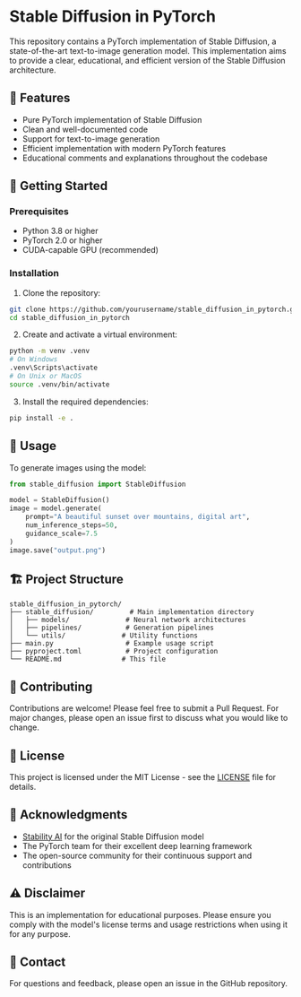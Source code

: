 # Stable Diffusion in PyTorch

This repository contains a PyTorch implementation of Stable Diffusion, a state-of-the-art text-to-image generation model. This implementation aims to provide a clear, educational, and efficient version of the Stable Diffusion architecture.

## 🌟 Features

- Pure PyTorch implementation of Stable Diffusion
- Clean and well-documented code
- Support for text-to-image generation
- Efficient implementation with modern PyTorch features
- Educational comments and explanations throughout the codebase

## 🚀 Getting Started

### Prerequisites

- Python 3.8 or higher
- PyTorch 2.0 or higher
- CUDA-capable GPU (recommended)

### Installation

1. Clone the repository:
```bash
git clone https://github.com/yourusername/stable_diffusion_in_pytorch.git
cd stable_diffusion_in_pytorch
```

2. Create and activate a virtual environment:
```bash
python -m venv .venv
# On Windows
.venv\Scripts\activate
# On Unix or MacOS
source .venv/bin/activate
```

3. Install the required dependencies:
```bash
pip install -e .
```

## 📖 Usage

To generate images using the model:

```python
from stable_diffusion import StableDiffusion

model = StableDiffusion()
image = model.generate(
    prompt="A beautiful sunset over mountains, digital art",
    num_inference_steps=50,
    guidance_scale=7.5
)
image.save("output.png")
```

## 🏗️ Project Structure

```
stable_diffusion_in_pytorch/
├── stable_diffusion/         # Main implementation directory
│   ├── models/              # Neural network architectures
│   ├── pipelines/           # Generation pipelines
│   └── utils/              # Utility functions
├── main.py                  # Example usage script
├── pyproject.toml           # Project configuration
└── README.md               # This file
```

## 🤝 Contributing

Contributions are welcome! Please feel free to submit a Pull Request. For major changes, please open an issue first to discuss what you would like to change.

## 📝 License

This project is licensed under the MIT License - see the [LICENSE](LICENSE) file for details.

## 🙏 Acknowledgments

- [Stability AI](https://stability.ai/) for the original Stable Diffusion model
- The PyTorch team for their excellent deep learning framework
- The open-source community for their continuous support and contributions

## ⚠️ Disclaimer

This is an implementation for educational purposes. Please ensure you comply with the model's license terms and usage restrictions when using it for any purpose.

## 📧 Contact

For questions and feedback, please open an issue in the GitHub repository.
